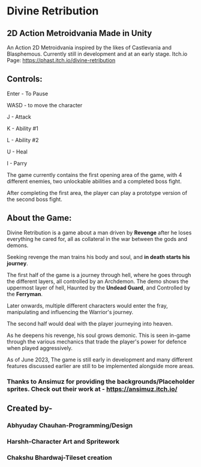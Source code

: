 # **Divine Retribution**

## 2D Action Metroidvania Made in Unity

An Action 2D Metroidvania inspired by the likes of Castlevania and Blasphemous.
Currently still in development and at an early stage. 
Itch.io Page: https://phast.itch.io/divine-retribution

## **Controls**:

Enter - To Pause

WASD - to move the character

J - Attack

K - Ability #1

L - Ability #2

U - Heal

I - Parry

The game currently contains the first opening area of the game, with 4 different enemies, two unlockable abilities and a completed boss fight.

After completing the first area, the player can play a prototype version of the second boss fight.

## **About the Game**:

Divine Retribution is a game about a man driven by **Revenge** after he loses everything he cared for, all as collateral in the war between the gods and demons. 

Seeking revenge the man trains his body and soul, and **in death starts his journey**.

The first half of the game is a journey through hell, where he goes through the different layers, all controlled by an Archdemon. The demo shows the uppermost layer of hell, Haunted by the **Undead Guard**, and Controlled by the **Ferryman**.

Later onwards, multiple different characters would enter the fray, manipulating and influencing the Warrior's journey.

The second half would deal with the player journeying into heaven.

As he deepens his revenge, his soul grows demonic. This is seen in-game through the various mechanics that trade the player's power for defence when played aggressively.

As of June 2023, The game is still early in development and many different features discussed earlier are still to be implemented alongside more areas.


### Thanks to Ansimuz for providing the backgrounds/Placeholder sprites. Check out their work at - https://ansimuz.itch.io/

## **Created by**-

### **Abhyuday Chauhan**-Programming/Design
### **Harshh-Character** Art and Spritework
### **Chakshu Bhardwaj**-Tileset creation
